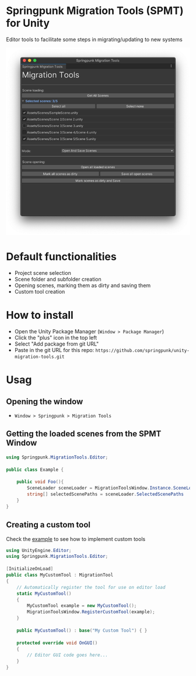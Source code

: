 # Springpunk Migration Tools (SPMT) for Unity

Editor tools to facilitate some steps in migrating/updating to new systems

![Screenshot](images/screenshot.png)

# Default functionalities

- Project scene selection
- Scene folder and subfolder creation
- Opening scenes, marking them as dirty and saving them
- Custom tool creation

# How to install

- Open the Unity Package Manager (`Window > Package Manager`)
- Click the "plus" icon in the top left
- Select "Add package from git URL"
- Paste in the git URL for this repo: `https://github.com/springpunk/unity-migration-tools.git`

# Usag

## Opening the window

- `Window > Springpunk > Migration Tools`

## Getting the loaded scenes from the SPMT Window

```cs
using Springpunk.MigrationTools.Editor;

public class Example {

    public void Foo(){
        SceneLoader sceneLoader = MigrationToolsWindow.Instance.SceneLoader;
        string[] selectedScenePaths = sceneLoader.SelectedScenePaths
    }
}
```

## Creating a custom tool

Check the [example](Example/ExampleMigrationTool.cs) to see how to implement custom tools

```cs
using UnityEngine.Editor;
using Springpunk.MigrationTools.Editor;

[InitializeOnLoad]
public class MyCustomTool : MigrationTool
{
    // Automatically register the tool for use on editor load
    static MyCustomTool()
    {
        MyCustomTool example = new MyCustomTool();
        MigrationToolsWindow.RegisterCustomTool(example);
    }

    public MyCustomTool() : base("My Custom Tool") { }

    protected override void OnGUI()
    {
        // Editor GUI code goes here...
    }
}

```
